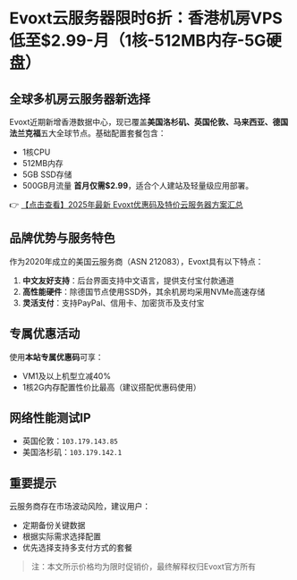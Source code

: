 # Evoxt云服务器限时6折：香港机房VPS低至$2.99-月（1核-512MB内存-5G硬盘）

## 全球多机房云服务器新选择
Evoxt近期新增香港数据中心，现已覆盖**美国洛杉矶、英国伦敦、马来西亚、德国法兰克福**五大全球节点。基础配置套餐包含：
- 1核CPU
- 512MB内存
- 5GB SSD存储
- 500GB月流量
**首月仅需$2.99**，适合个人建站及轻量级应用部署。

👉 [【点击查看】2025年最新 Evoxt优惠码及特价云服务器方案汇总](https://bit.ly/evoxt)

## 品牌优势与服务特色
作为2020年成立的美国云服务商（ASN 212083），Evoxt具有以下特点：
1. **中文友好支持**：后台界面支持中文语言，提供支付宝付款通道
2. **高性能硬件**：除德国节点使用SSD外，其余机房均采用NVMe高速存储
3. **灵活支付**：支持PayPal、信用卡、加密货币及支付宝

## 专属优惠活动
使用**本站专属优惠码**可享：
- VM1及以上机型立减40%
- 1核2G内存配置性价比最高（建议搭配优惠码使用）

## 网络性能测试IP
- 英国伦敦：`103.179.143.85`
- 美国洛杉矶：`103.179.142.1`

## 重要提示
云服务商存在市场波动风险，建议用户：
- 定期备份关键数据
- 根据实际需求选择配置
- 优先选择支持多支付方式的套餐

> 注：本文所示价格均为限时促销价，最终解释权归Evoxt官方所有